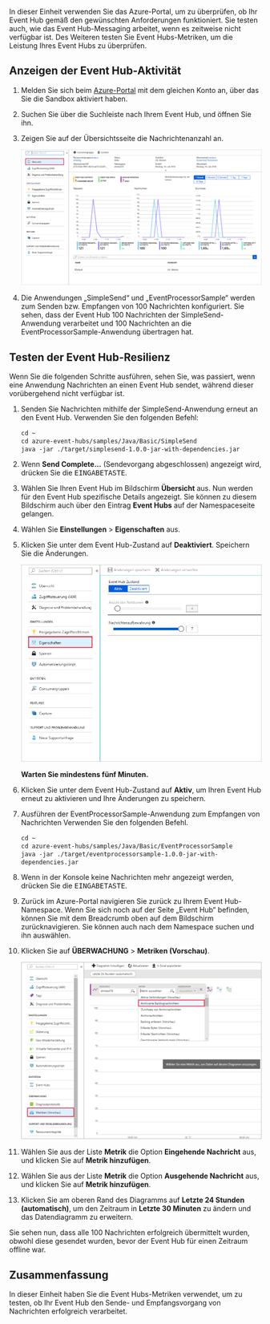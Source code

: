In dieser Einheit verwenden Sie das Azure-Portal, um zu überprüfen, ob Ihr Event Hub gemäß den gewünschten Anforderungen funktioniert. Sie testen auch, wie das Event Hub-Messaging arbeitet, wenn es zeitweise nicht verfügbar ist. Des Weiteren testen Sie Event Hubs-Metriken, um die Leistung Ihres Event Hubs zu überprüfen.

## <a name="view-event-hub-activity"></a>Anzeigen der Event Hub-Aktivität

1. Melden Sie sich beim [Azure-Portal](https://portal.azure.com/triplecrownlabs.onmicrosoft.com?azure-portal=true) mit dem gleichen Konto an, über das Sie die Sandbox aktiviert haben.

1. Suchen Sie über die Suchleiste nach Ihrem Event Hub, und öffnen Sie ihn.

1. Zeigen Sie auf der Übersichtsseite die Nachrichtenanzahl an.

    ![Screenshot des Azure-Portals mit Anzeige des Event Hub-Namespaces und der Nachrichtenanzahl.](../media/6-view-messages.png)

1. Die Anwendungen „SimpleSend“ und „EventProcessorSample“ werden zum Senden bzw. Empfangen von 100 Nachrichten konfiguriert. Sie sehen, dass der Event Hub 100 Nachrichten der SimpleSend-Anwendung verarbeitet und 100 Nachrichten an die EventProcessorSample-Anwendung übertragen hat.

## <a name="test-event-hub-resilience"></a>Testen der Event Hub-Resilienz

Wenn Sie die folgenden Schritte ausführen, sehen Sie, was passiert, wenn eine Anwendung Nachrichten an einen Event Hub sendet, während dieser vorübergehend nicht verfügbar ist.

1. Senden Sie Nachrichten mithilfe der SimpleSend-Anwendung erneut an den Event Hub. Verwenden Sie den folgenden Befehl:

    ```azurecli
    cd ~
    cd azure-event-hubs/samples/Java/Basic/SimpleSend
    java -jar ./target/simplesend-1.0.0-jar-with-dependencies.jar
    ```

1. Wenn **Send Complete...** (Sendevorgang abgeschlossen) angezeigt wird, drücken Sie die <kbd>EINGABETASTE</kbd>.

1. Wählen Sie Ihren Event Hub im Bildschirm **Übersicht** aus. Nun werden für den Event Hub spezifische Details angezeigt. Sie können zu diesem Bildschirm auch über den Eintrag **Event Hubs** auf der Namespaceseite gelangen.

1. Wählen Sie **Einstellungen** > **Eigenschaften** aus.

1. Klicken Sie unter dem Event Hub-Zustand auf **Deaktiviert**. Speichern Sie die Änderungen.

    ![Deaktivieren des Event Hubs](../media/7-disable-event-hub.png)

    **Warten Sie mindestens fünf Minuten.**

1. Klicken Sie unter dem Event Hub-Zustand auf **Aktiv**, um Ihren Event Hub erneut zu aktivieren und Ihre Änderungen zu speichern.

1. Ausführen der EventProcessorSample-Anwendung zum Empfangen von Nachrichten Verwenden Sie den folgenden Befehl.

    ```azurecli
    cd ~
    cd azure-event-hubs/samples/Java/Basic/EventProcessorSample
    java -jar ./target/eventprocessorsample-1.0.0-jar-with-dependencies.jar
    ```

1. Wenn in der Konsole keine Nachrichten mehr angezeigt werden, drücken Sie die <kbd>EINGABETASTE</kbd>.

1. Zurück im Azure-Portal navigieren Sie zurück zu Ihrem Event Hub-Namespace. Wenn Sie sich noch auf der Seite „Event Hub“ befinden, können Sie mit dem Breadcrumb oben auf dem Bildschirm zurücknavigieren. Sie können auch nach dem Namespace suchen und ihn auswählen.

1. Klicken Sie auf **ÜBERWACHUNG** > **Metriken (Vorschau)**.

    ![Screenshot mit den Event Hub-Metriken und der angezeigten Anzahl der ein- und ausgehenden Nachrichten.](../media/7-event-hub-metrics.png)

1. Wählen Sie aus der Liste **Metrik** die Option **Eingehende Nachricht** aus, und klicken Sie auf **Metrik hinzufügen**.

1. Wählen Sie aus der Liste **Metrik** die Option **Ausgehende Nachricht** aus, und klicken Sie auf **Metrik hinzufügen**.

1. Klicken Sie am oberen Rand des Diagramms auf **Letzte 24 Stunden (automatisch)**, um den Zeitraum in **Letzte 30 Minuten** zu ändern und das Datendiagramm zu erweitern.

Sie sehen nun, dass alle 100 Nachrichten erfolgreich übermittelt wurden, obwohl diese gesendet wurden, bevor der Event Hub für einen Zeitraum offline war.

## <a name="summary"></a>Zusammenfassung

In dieser Einheit haben Sie die Event Hubs-Metriken verwendet, um zu testen, ob Ihr Event Hub den Sende- und Empfangsvorgang von Nachrichten erfolgreich verarbeitet.
